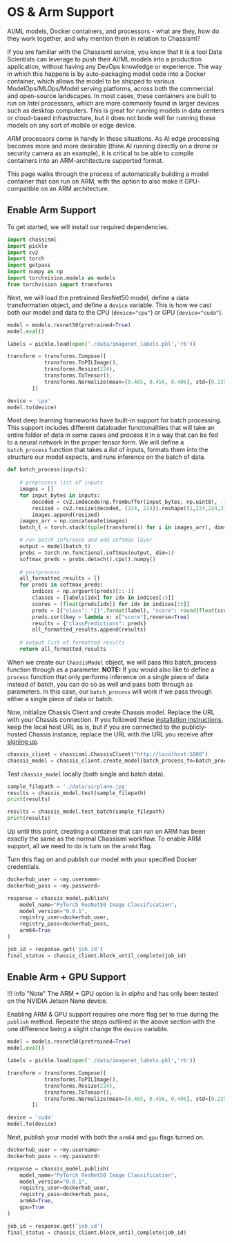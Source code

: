 # OS & Arm Support

AI/ML models, Docker containers, and processors - what are they, how do they work together, and why mention them in relation to Chassisml?

If you are familiar with the Chassisml service, you know that it is a tool Data Scientists can leverage to push their AI/ML models into a production application, without having any DevOps knowledge or experience. The way in which this happens is by auto-packaging model code into a Docker container, which allows the model to be shipped to various ModelOps/MLOps/Model serving platforms, across both the commercial and open-source landscapes. In most cases, these containers are built to run on *Intel* processors, which are more commonly found in larger devices such as desktop computers. This is great for running models in data centers or cloud-based infrastructure, but it does not bode well for running these models on any sort of mobile or edge device.

*ARM* processors come in handy in these situations. As AI edge processing becomes more and more desirable (think AI running directly on a drone or security camera as an example), it is critical to be able to compile containers into an ARM-architecture supported format. 

This page walks through the process of automatically building a model container that can run on ARM, with the option to also make it GPU-compatible on an ARM architecture. 
## Enable Arm Support

To get started, we will install our required dependencies.

```python
import chassisml
import pickle
import cv2
import torch
import getpass
import numpy as np
import torchvision.models as models
from torchvision import transforms
```

Next, we will load the pretrained ResNet50 model, define a data transformation object, and define a `device` variable. This is how we cast both our model and data to the CPU (`device="cpu"`) or GPU (`device="cuda"`).

```python
model = models.resnet50(pretrained=True)
model.eval()

labels = pickle.load(open('./data/imagenet_labels.pkl','rb'))

transform = transforms.Compose([
            transforms.ToPILImage(),
            transforms.Resize(224),
            transforms.ToTensor(),
            transforms.Normalize(mean=[0.485, 0.456, 0.406], std=[0.229, 0.224, 0.225])
        ])        

device = 'cpu'
model.to(device)
```

Most deep learning frameworks have built-in support for batch processing. This support includes different dataloader functionalities that will take an entire folder of data in some cases and process it in a way that can be fed to a neural network in the proper tensor form. We will define a `batch_process` function that takes a *list* of inputs, formats them into the structure our model expects, and runs inference on the batch of data.

```python
def batch_process(inputs):
    
    # preprocess list of inputs
    images = []
    for input_bytes in inputs:
        decoded = cv2.imdecode(np.frombuffer(input_bytes, np.uint8), -1)
        resized = cv2.resize(decoded, (224, 224)).reshape((1,224,224,3))
        images.append(resized)
    images_arr = np.concatenate(images)
    batch_t = torch.stack(tuple(transform(i) for i in images_arr), dim=0).to(device)

    # run batch inference and add softmax layer
    output = model(batch_t)
    probs = torch.nn.functional.softmax(output, dim=1)
    softmax_preds = probs.detach().cpu().numpy()
    
    # postprocess
    all_formatted_results = []
    for preds in softmax_preds: 
        indices = np.argsort(preds)[::-1]
        classes = [labels[idx] for idx in indices[:5]]
        scores = [float(preds[idx]) for idx in indices[:5]]
        preds = [{"class": "{}".format(label), "score": round(float(score),3)} for label, score in zip(classes, scores)]
        preds.sort(key = lambda x: x["score"],reverse=True)
        results = {"classPredictions": preds}
        all_formatted_results.append(results)
    
    # output list of formatted results
    return all_formatted_results
```

When we create our `ChassisModel` object, we will pass this batch_process function through as a parameter. **NOTE:** If you would also like to define a `process` function that only performs inference on a single piece of data instead of batch, you can do so as well and pass both through as parameters. In this case, our `batch_process` will work if we pass through either a single piece of data or batch.

Now, initialize Chassis Client and create Chassis model. Replace the URL with your Chassis connection. If you followed these [installation instructions](https://chassis.ml/tutorials/devops-deploy/), keep the local host URL as is, but if you are connected to the publicly-hosted Chassis instance, replace the URL with the URL you receive after [signing up](https://chassis.modzy.com).

```python
chassis_client = chassisml.ChassisClient("http://localhost:5000")
chassis_model = chassis_client.create_model(batch_process_fn=batch_process,batch_size=4)
```

Test `chassis_model` locally (both single and batch data).

```python
sample_filepath = './data/airplane.jpg'
results = chassis_model.test(sample_filepath)
print(results)

results = chassis_model.test_batch(sample_filepath)
print(results)
```

Up until this point, creating a container that can run on ARM has been exactly the same as the normal Chassisml workflow. To enable ARM support, all we need to do is turn on the `arm64` flag.

Turn this flag on and publish our model with your specified Docker credentials.

```python
dockerhub_user = <my.username>
dockerhob_pass = <my.password>

response = chassis_model.publish(
    model_name="PyTorch ResNet50 Image Classification",
    model_version="0.0.1",
    registry_user=dockerhub_user,
    registry_pass=dockerhub_pass,
    arm64=True
)

job_id = response.get('job_id')
final_status = chassis_client.block_until_complete(job_id)
```

## Enable Arm + GPU Support

!!! info "Note"
    The ARM + GPU option is in *alpha* and has only been tested on the NVIDIA Jetson Nano device. 

Enabling ARM & GPU support requires one more flag set to true during the `publish` method. Repeate the steps outlined in the above section with the one difference being a slight change the `device` variable.

```python
model = models.resnet50(pretrained=True)
model.eval()

labels = pickle.load(open('./data/imagenet_labels.pkl','rb'))

transform = transforms.Compose([
            transforms.ToPILImage(),
            transforms.Resize(224),
            transforms.ToTensor(),
            transforms.Normalize(mean=[0.485, 0.456, 0.406], std=[0.229, 0.224, 0.225])
        ])        

device = 'cuda'
model.to(device)
```

Next, publish your model with both the `arm64` and `gpu` flags turned on.

```python
dockerhub_user = <my.username>
dockerhob_pass = <my.password>

response = chassis_model.publish(
    model_name="PyTorch ResNet50 Image Classification",
    model_version="0.0.1",
    registry_user=dockerhub_user,
    registry_pass=dockerhub_pass,
    arm64=True,
    gpu=True
)

job_id = response.get('job_id')
final_status = chassis_client.block_until_complete(job_id)
```
